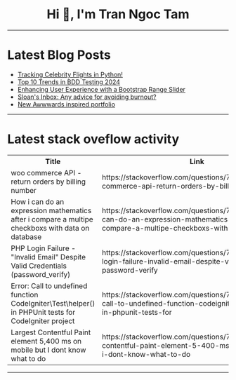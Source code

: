 <h1 align="center">Hi 👋, I'm Tran Ngoc Tam</h1>

---

# Latest Blog Posts 
<!-- BLOG-POST-LIST:START -->
- [Tracking Celebrity Flights in Python!](https://dev.to/digitalizedsnake/tracking-celebrity-flights-in-python-1m86)
- [Top 10 Trends in BDD Testing 2024](https://dev.to/ngocninh123/top-10-trends-in-bdd-testing-2024-2l30)
- [Enhancing User Experience with a Bootstrap Range Slider](https://dev.to/okibayu/bootstrap-range-slider-1oi4)
- [Sloan&#39;s Inbox: Any advice for avoiding burnout?](https://dev.to/devteam/sloans-inbox-ways-to-avoid-burnout-2k49)
- [New Awwwards inspired portfolio](https://dev.to/hariprasd/new-awwwards-inspired-portfolio-1ipf)
<!-- BLOG-POST-LIST:END -->

---

# Latest stack oveflow activity
<table>
  <tr><th>Title</th><th>Link</th></tr>
  <!-- STACKOVERFLOW:START --><tr><td>woo commerce API - return orders by billing number</td><td>https://stackoverflow.com/questions/78520936/woo-commerce-api-return-orders-by-billing-number</td></tr><tr><td>How i can do an expression mathematics after i compare a multipe checkboxs with data on database</td><td>https://stackoverflow.com/questions/78520910/how-i-can-do-an-expression-mathematics-after-i-compare-a-multipe-checkboxs-with</td></tr><tr><td>PHP Login Failure - &quot;Invalid Email&quot; Despite Valid Credentials &lpar;password_verify&rpar;</td><td>https://stackoverflow.com/questions/78520846/php-login-failure-invalid-email-despite-valid-credentials-password-verify</td></tr><tr><td>Error: Call to undefined function CodeIgniter\Test\helper&lpar;&rpar; in PHPUnit tests for CodeIgniter project</td><td>https://stackoverflow.com/questions/78520700/error-call-to-undefined-function-codeigniter-test-helper-in-phpunit-tests-for</td></tr><tr><td>Largest Contentful Paint element 5,400 ms on mobile but I dont know what to do</td><td>https://stackoverflow.com/questions/78520506/largest-contentful-paint-element-5-400-ms-on-mobile-but-i-dont-know-what-to-do</td></tr><!-- STACKOVERFLOW:END -->
</table>

---


